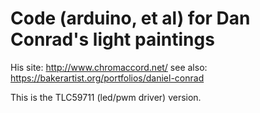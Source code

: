 # Code (arduino, et al) for Dan Conrad's light paintings

His site: http://www.chromaccord.net/
see also: https://bakerartist.org/portfolios/daniel-conrad

This is the TLC59711 (led/pwm driver) version.
